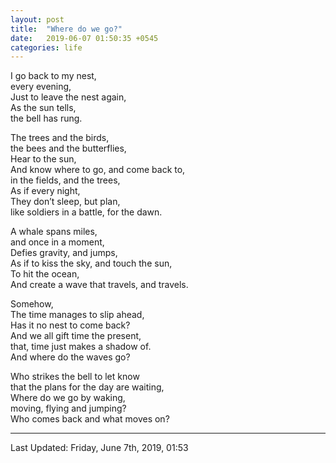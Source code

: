 ```yaml
---
layout: post
title:  "Where do we go?"
date:   2019-06-07 01:50:35 +0545
categories: life
---
```

I go back to my nest,  
every evening,  
Just to leave the nest again,  
As the sun tells,  
the bell has rung.  

The trees and the birds,  
the bees and the butterflies,  
Hear to the sun,  
And know where to go, and come back to,  
in the fields, and the trees,  
As if every night,  
They don’t sleep, but plan,  
like soldiers in a battle, for the dawn.  

A whale spans miles,  
and once in a moment,  
Defies gravity, and jumps,  
As if to kiss the sky, and touch the sun,  
To hit the ocean,  
And create a wave that travels, and travels.  

Somehow,  
The time manages to slip ahead,  
Has it no nest to come back?  
And we all gift time the present,  
that, time just makes a shadow of.  
And where do the waves go?  

Who strikes the bell to let know  
that the plans for the day are waiting,  
Where do we go by waking,  
moving, flying and jumping?  
Who comes back and what moves on?  

----------
Last Updated: Friday, June 7th, 2019, 01:53
<div class="fb-comments" data-href="https://scimad.github.io/life/2019/06/07/where-do-we-go.html" data-width="600" data-numposts="5"></div>
